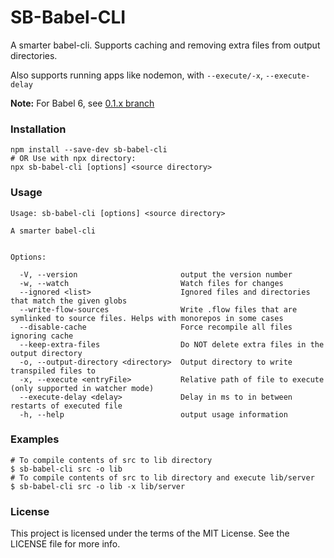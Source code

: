 # SB-Babel-CLI

A smarter babel-cli. Supports caching and removing extra files from output directories.

Also supports running apps like nodemon, with `--execute/-x`, `--execute-delay`

**Note:** For Babel 6, see [0.1.x branch](https://github.com/steelbrain/babel-cli/tree/0.1.x)

### Installation

```
npm install --save-dev sb-babel-cli
# OR Use with npx directory:
npx sb-babel-cli [options] <source directory>
```

### Usage

```
Usage: sb-babel-cli [options] <source directory>

A smarter babel-cli


Options:

  -V, --version                       output the version number
  -w, --watch                         Watch files for changes
  --ignored <list>                    Ignored files and directories that match the given globs
  --write-flow-sources                Write .flow files that are symlinked to source files. Helps with monorepos in some cases
  --disable-cache                     Force recompile all files ignoring cache
  --keep-extra-files                  Do NOT delete extra files in the output directory
  -o, --output-directory <directory>  Output directory to write transpiled files to
  -x, --execute <entryFile>           Relative path of file to execute (only supported in watcher mode)
  --execute-delay <delay>             Delay in ms to in between restarts of executed file
  -h, --help                          output usage information
```

### Examples

```
# To compile contents of src to lib directory
$ sb-babel-cli src -o lib
# To compile contents of src to lib directory and execute lib/server
$ sb-babel-cli src -o lib -x lib/server
```

### License

This project is licensed under the terms of the MIT License. See the LICENSE file for more info.
